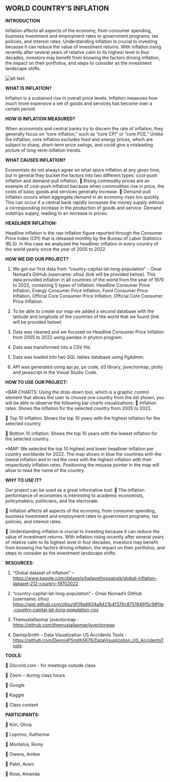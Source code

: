 ## WORLD COUNTRY’S INFLATION

<b>INTRODUCTION</b>


Inflation affects all aspects of the economy, from consumer spending, business investment and employment rates to government programs, tax policies, and interest rates.
Understanding inflation is crucial to investing because it can reduce the value of investment returns. With inflation rising recently after several years of relative calm to its highest level in four decades, investors may benefit from knowing the factors driving inflation, the impact on their portfolios, and steps to consider as the investment landscape shifts.

![alt text](https://www.currencytransfer.com/wp-content/uploads/2022/08/Rising-Inflation.min_.jpg)


<b>WHAT IS INFLATION?</b>

Inflation is a sustained rise in overall price levels. Inflation measures how much more expensive a set of goods and services has become over a certain period. 


<b>HOW IS INFLATION MEASURED?</b>

When economists and central banks try to discern the rate of inflation, they generally focus on “core inflation,” such as “core CPI” or “core PCE.” Unlike the inflation, core inflation excludes food and energy prices, which are subject to sharp, short-term price swings, and could give a misleading picture of long-term inflation trends.


<b>WHAT CAUSES INFLATION?</b>

Economists do not always agree on what spurs inflation at any given time, but in general they bucket the factors into two different types: cost-push inflation and demand-pull inflation.
	Rising commodity prices are an example of cost-push inflation because when commodities rise in price, the costs of basic goods and services generally increase.
	Demand-pull inflation occurs when aggregate demand in an economy rises too quickly. This can occur if a central bank rapidly increases the money supply without a corresponding increase in the production of goods and service. Demand outstrips supply, leading to an increase in prices.


<b>HEADLINER INFLATION:</b> 

Headline inflation is the raw inflation figure reported through the Consumer Price Index (CPI) that is released monthly by the Bureau of Labor Statistics (BLS).
In this case we analyzed the headliner inflation in every country of the world yearly since the year of 2005 to 2022.


<b>HOW WE DID OUR PROJECT?</b>

1.	We got our first data from “country-capital-lat-long-population” - Omar Nomad’s GitHub (username: ofou) (link will be provided below). This data provided inflation in all countries of the world from the year of 1970 to 2022, containing 5 types of inflation: Headline Consumer Price Inflation, Energy Consumer Price Inflation, Food Consumer Price Inflation, Official Core Consumer Price Inflation, Official Core Consumer Price Inflation. 

2.	To be able to create our map we added a second database with the latitude and longitude of the countries of the world that we found (link will be provided below)


3.	Data was cleaned and we focused on Headline Consumer Price Inflation from 2005 to 2022 using pandas in phyton program. 

4.	Data was transformed into a CSV file.


5.	Data was loaded into two SQL tables database using PgAdmin.

6.	API was generated using api.py, ps code, d3 library, jsvectormap, plotly and javascript in the Visual Studio Code.


<b>HOW TO USE OUR PROJECT:</b>

*BAR CHARTS:
Using the drop-down tool, which is a graphic control element that allows the user to choose one country from the list shown, you will be able to observe the following bar charts visualizations:
	Inflation rates: Shows the inflation for the selected country from 2005 to 2022.

	Top 10 inflation: Shows the top 10 years with the highest inflation for the selected country.
 
	Bottom 10 inflation: Shows the top 10 years with the lowest inflation for the selected country.
 

*MAP:
We selected the top 10 highest and lower headliner inflation per country worldwide for 2022. The map shows in blue the countries with the lowest inflation and in red the ones with the highest inflation with their respectively inflation rates. Positioning the mousse pointer in the map will allow to read the name of the country.
 
 
 
<b>WHY TO USE IT?</b>

Our project can be used as a great informative tool:
	The inflation performance of economies is interesting to academic economists, policymakers, politicians, and the electorate.

	Inflation affects all aspects of the economy, from consumer spending, business investment and employment rates to government programs, tax policies, and interest rates.

	Understanding inflation is crucial to investing because it can reduce the value of investment returns. With inflation rising recently after several years of relative calm to its highest level in four decades, investors may benefit from knowing the factors driving inflation, the impact on their portfolios, and steps to consider as the investment landscape shifts.



<b>RESOURCES:</b>

1.	“Global dataset of inflation” – 
https://www.kaggle.com/datasets/belayethossainds/global-inflation-dataset-212-country-19702022

2.	 “country-capital-lat-long-population” - Omar Nomad’s GitHub (username: ofou)
https://gist.github.com/ofou/df09a6834a8421b4f376c875194915c9#file-country-capital-lat-long-population-csv

3.	Themustafaomar jsvectormap - https://github.com/themustafaomar/jsvectormap

4.	DenispSmith – Data Visualization US Accidents Tools - https://github.com/DennisPSmith5676/DataVisualization_US_AccidentsTools:

<b>TOOLS:</b>

	Discord.com - for meetings outside class

	Zoom – during class hours

	Google

	Kaggle

	Class content



<b>PARTICIPANTS:</b>

	Kim, Olivia

	Loprimo, Katherine

	Montalva, Romy

	Owens, Amber

	Patel, Avani

	Rose, Amanda
